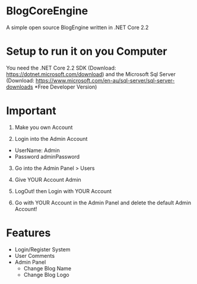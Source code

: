 # BlogCoreEngine
A simple open source BlogEngine written in .NET Core 2.2

# Setup to run it on you Computer
You need the .NET Core 2.2 SDK (Download: https://dotnet.microsoft.com/download) and the Microsoft Sql Server (Download: https://www.microsoft.com/en-au/sql-server/sql-server-downloads *Free Developer Version)

# Important
1. Make you own Account

2. Login into the Admin Account
- UserName: Admin
- Password adminPassword

3. Go into the Admin Panel > Users

4. Give YOUR Account Admin

5. LogOut! then Login with YOUR Account

6. Go with YOUR Account in the Admin Panel and delete the default Admin Account!

# Features
- Login/Register System
- User Comments
- Admin Panel
  - Change Blog Name
  - Change Blog Logo


